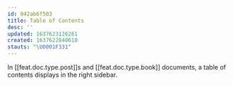 ```yaml
---
id: 042ab6f503
title: Table of Contents
desc: ''
updated: 1637623126261
created: 1637622840610
stauts: "\U0001F331"
---
```


In [[feat.doc.type.post]]s and [[feat.doc.type.book]] documents, a table of contents displays in the right sidebar.
